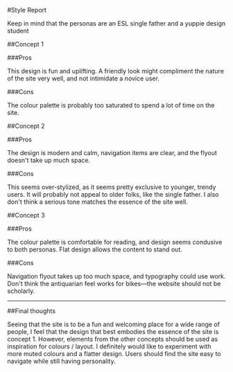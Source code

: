 #Style Report

Keep in mind that the personas are an ESL single father and a yuppie design student


##Concept 1

###Pros

This design is fun and uplifting. A friendly look might compliment the nature of the site very well, and not intimidate a novice user.

###Cons

The colour palette is probably too saturated to spend a lot of time on the site. 


##Concept 2

###Pros

The design is modern and calm, navigation items are clear, and the flyout doesn't take up much space.

###Cons

This seems over-stylized, as it seems pretty exclusive to younger, trendy users. It will probably not appeal to older folks, like the single father. I also don't think a serious tone matches the essence of the site well.

##Concept 3

###Pros

The colour palette is comfortable for reading, and design seems condusive to both personas. Flat design allows the content to stand out.

###Cons

Navigation flyout takes up too much space, and typography could use work. Don't think the antiquarian feel works for bikes—the website should not be scholarly.

---

##Final thoughts

Seeing that the site is to be a fun and welcoming place for a wide range of people, I feel that the design that best embodies the essence of the site is concept 1. However, elements from the other concepts should be used as inspiration for colours / layout. I definitely would like to experiment with more muted colours and a flatter design. Users should find the site easy to navigate while still having personality.